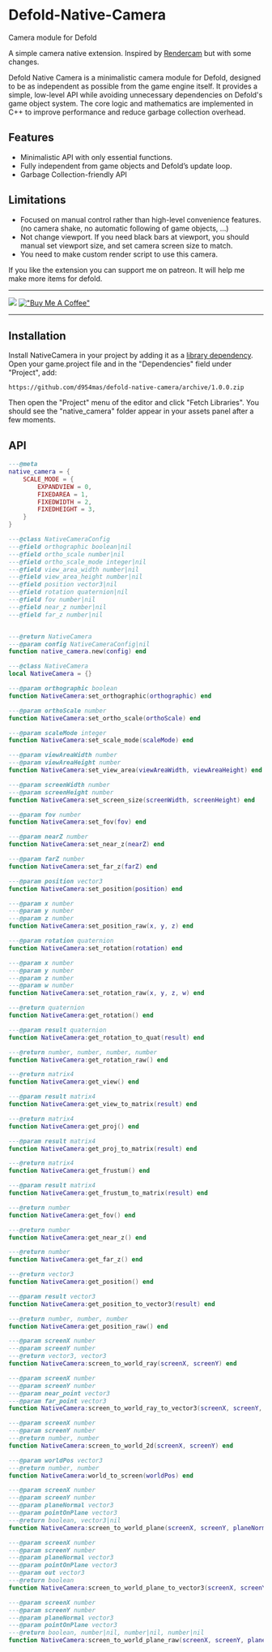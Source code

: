 
# Defold-Native-Camera
Camera module for Defold

A simple camera native extension. Inspired by [Rendercam](https://github.com/rgrams/rendercam) but with some changes.

Defold Native Camera is a minimalistic camera module for Defold, designed to be as independent as possible from the game engine itself. It provides a simple, low-level API while avoiding unnecessary dependencies on Defold's game object system. The core logic and mathematics are implemented in C++ to improve performance and reduce garbage collection overhead.


## Features
- Minimalistic API with only essential functions.
- Fully independent from game objects and Defold’s update loop.
- Garbage Collection-friendly API

## Limitations
- Focused on manual control rather than high-level convenience features.(no camera shake, no automatic following of game objects, ...)
- Not change viewport. If you need black bars at viewport, you should manual set viewport size, and set camera screen size to match.
- You need to make custom render script to use this camera.

If you like the extension you can support me on patreon.
It will help me make more items for defold.


---

[![](https://c5.patreon.com/external/logo/become_a_patron_button.png)](https://www.patreon.com/d954mas)
[!["Buy Me A Coffee"](https://www.buymeacoffee.com/assets/img/custom_images/orange_img.png)](https://www.buymeacoffee.com/d954mas)

---



## Installation

Install NativeCamera in your project by adding it as a [library dependency](https://www.defold.com/manuals/libraries/). Open your game.project file and in the "Dependencies" field under "Project", add:

```
https://github.com/d954mas/defold-native-camera/archive/1.0.0.zip

```

Then open the "Project" menu of the editor and click "Fetch Libraries". You should see the "native_camera" folder appear in your assets panel after a few moments.

## API

```lua
---@meta
native_camera = {
    SCALE_MODE = {
        EXPANDVIEW = 0,
        FIXEDAREA = 1,
        FIXEDWIDTH = 2,
        FIXEDHEIGHT = 3,
    }
}

---@class NativeCameraConfig
---@field orthographic boolean|nil
---@field ortho_scale number|nil
---@field ortho_scale_mode integer|nil
---@field view_area_width number|nil
---@field view_area_height number|nil
---@field position vector3|nil
---@field rotation quaternion|nil
---@field fov number|nil
---@field near_z number|nil
---@field far_z number|nil


---@return NativeCamera
---@param config NativeCameraConfig|nil
function native_camera.new(config) end

---@class NativeCamera
local NativeCamera = {}

---@param orthographic boolean
function NativeCamera:set_orthographic(orthographic) end

---@param orthoScale number
function NativeCamera:set_ortho_scale(orthoScale) end

---@param scaleMode integer
function NativeCamera:set_scale_mode(scaleMode) end

---@param viewAreaWidth number
---@param viewAreaHeight number
function NativeCamera:set_view_area(viewAreaWidth, viewAreaHeight) end

---@param screenWidth number
---@param screenHeight number
function NativeCamera:set_screen_size(screenWidth, screenHeight) end

---@param fov number
function NativeCamera:set_fov(fov) end

---@param nearZ number
function NativeCamera:set_near_z(nearZ) end

---@param farZ number
function NativeCamera:set_far_z(farZ) end

---@param position vector3
function NativeCamera:set_position(position) end

---@param x number
---@param y number
---@param z number
function NativeCamera:set_position_raw(x, y, z) end

---@param rotation quaternion
function NativeCamera:set_rotation(rotation) end

---@param x number
---@param y number
---@param z number
---@param w number
function NativeCamera:set_rotation_raw(x, y, z, w) end

---@return quaternion
function NativeCamera:get_rotation() end

---@param result quaternion
function NativeCamera:get_rotation_to_quat(result) end

---@return number, number, number, number
function NativeCamera:get_rotation_raw() end

---@return matrix4
function NativeCamera:get_view() end

---@param result matrix4
function NativeCamera:get_view_to_matrix(result) end

---@return matrix4
function NativeCamera:get_proj() end

---@param result matrix4
function NativeCamera:get_proj_to_matrix(result) end

---@return matrix4
function NativeCamera:get_frustum() end

---@param result matrix4
function NativeCamera:get_frustum_to_matrix(result) end

---@return number
function NativeCamera:get_fov() end

---@return number
function NativeCamera:get_near_z() end

---@return number
function NativeCamera:get_far_z() end

---@return vector3
function NativeCamera:get_position() end

---@param result vector3
function NativeCamera:get_position_to_vector3(result) end

---@return number, number, number
function NativeCamera:get_position_raw() end

---@param screenX number
---@param screenY number
---@return vector3, vector3
function NativeCamera:screen_to_world_ray(screenX, screenY) end

---@param screenX number
---@param screenY number
---@param near_point vector3
---@param far_point vector3
function NativeCamera:screen_to_world_ray_to_vector3(screenX, screenY, near_point, far_point) end

---@param screenX number
---@param screenY number
---@return number, number
function NativeCamera:screen_to_world_2d(screenX, screenY) end

---@param worldPos vector3
---@return number, number
function NativeCamera:world_to_screen(worldPos) end

---@param screenX number
---@param screenY number
---@param planeNormal vector3
---@param pointOnPlane vector3
---@return boolean, vector3|nil
function NativeCamera:screen_to_world_plane(screenX, screenY, planeNormal, pointOnPlane) end

---@param screenX number
---@param screenY number
---@param planeNormal vector3
---@param pointOnPlane vector3
---@param out vector3
---@return boolean
function NativeCamera:screen_to_world_plane_to_vector3(screenX, screenY, planeNormal, pointOnPlane, out) end

---@param screenX number
---@param screenY number
---@param planeNormal vector3
---@param pointOnPlane vector3
---@return boolean, number|nil, number|nil, number|nil
function NativeCamera:screen_to_world_plane_raw(screenX, screenY, planeNormal, pointOnPlane) end

```